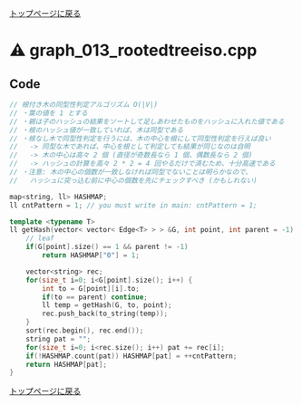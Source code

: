 <!-- Mathjax Support -->
<script type="text/javascript" async
  src="https://cdn.mathjax.org/mathjax/latest/MathJax.js?config=TeX-MML-AM_CHTML">
</script>


[トップページに戻る](../index.html)

# :warning: graph\_013\_rootedtreeiso.cpp

## Code

```cpp
// 根付き木の同型性判定アルゴリズム O(|V|)
// ・葉の値を 1 とする
// ・親は子のハッシュの結果をソートして足しあわせたものをハッシュに入れた値である
// ・根のハッシュ値が一致していれば、木は同型である
// ・根なし木で同型性判定を行うには、木の中心を根にして同型性判定を行えば良い
//   -> 同型な木であれば、中心を根として判定しても結果が同じなのは自明
//   -> 木の中心は高々 2 個 (直径が奇数長なら 1 個、偶数長なら 2 個)
//   -> ハッシュの計算を高々 2 * 2 = 4 回やるだけで済むため、十分高速である
// ・注意: 木の中心の個数が一致しなければ同型でないことは明らかなので、
//   ハッシュに突っ込む前に中心の個数を先にチェックすべき (かもしれない)

map<string, ll> HASHMAP;
ll cntPattern = 1; // you must write in main: cntPattern = 1;

template <typename T>
ll getHash(vector< vector< Edge<T> > > &G, int point, int parent = -1) {
    // leaf
    if(G[point].size() == 1 && parent != -1)
        return HASHMAP["0"] = 1;

    vector<string> rec;
    for(size_t i=0; i<G[point].size(); i++) {
        int to = G[point][i].to;
        if(to == parent) continue;
        ll temp = getHash(G, to, point);
        rec.push_back(to_string(temp));
    }
    sort(rec.begin(), rec.end());
    string pat = "";
    for(size_t i=0; i<rec.size(); i++) pat += rec[i];
    if(!HASHMAP.count(pat)) HASHMAP[pat] = ++cntPattern;
    return HASHMAP[pat];
}

```

[トップページに戻る](../index.html)
